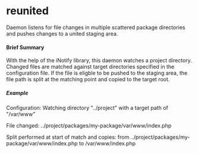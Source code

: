 reunited
========

Daemon listens for file changes in multiple scattered package directories and pushes changes to a united staging area.

#### Brief Summary
With the help of the iNotify library, this daemon watches a project directory.  Changed files are matched against target directories specified in the configuration file.  If the file is eligble to be pushed to the staging area, the file path is split at the matching point and copied to the target root.

##### Example
Configuration:
Watching directory "../project" with a target path of "/var/www"

File changed:
../project/packages/my-package/var/www/index.php

Split performed at start of match and copies:
from ../project/packages/my-package/var/www/index.php
to /var/www/index.php


